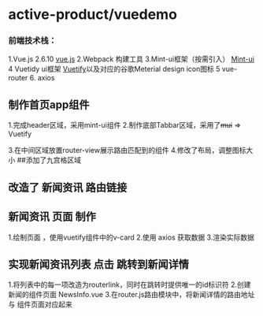 # active-product/vuedemo

### 前端技术栈：
 1.Vue.js 2.6.10 [vue.js](https://cn.vuejs.org/ "超链接title")
 2.Webpack 构建工具
 3.Mint-ui框架（按需引入） [Mint-ui](http://mint-ui.github.io/)
 4 Vuetidy ui框架 [Vuetify](https://vuetifyjs.com/zh-Hans/)以及对应的谷歌Meterial design icon图标
 5 vue-router
 6. axios
## 制作首页app组件

1.完成header区域，采用mint-ui组件
2.制作底部Tabbar区域，采用了~~mui~~ => Vuetify 

3.在中间区域放置router-view展示路由匹配到的组件 
4.修改了布局，调整图标大小
##添加了九宫格区域
## 改造了 新闻资讯 路由链接
## 新闻资讯 页面 制作
1.绘制页面 ，使用vuetify组件中的v-card
2.使用 axios 获取数据
3.渲染实际数据
## 实现新闻资讯列表 点击 跳转到新闻详情
1.将列表中的每一项改造为routerlink，同时在跳转时提供唯一的id标识符
2.创建新闻的组件页面 NewsInfo.vue
3.在router.js路由模块中，将新闻详情的路由地址 与 组件页面对应起来